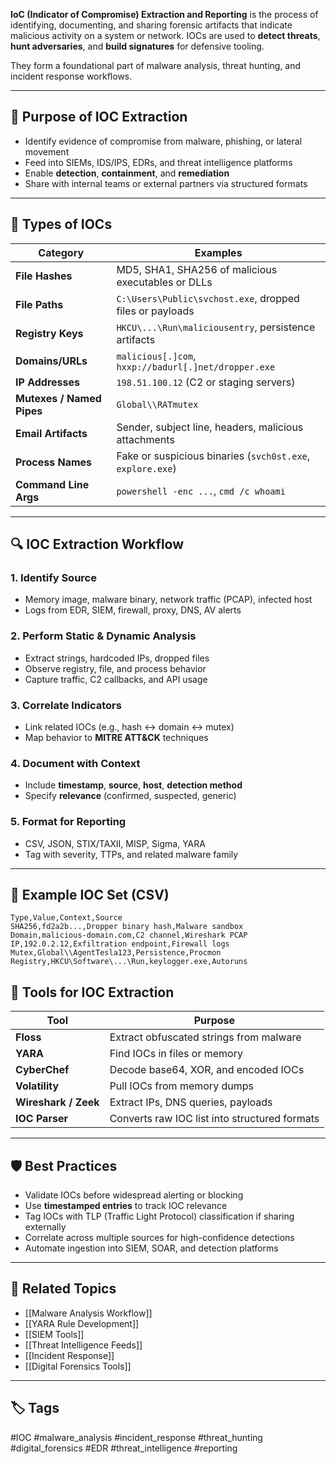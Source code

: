 **IoC (Indicator of Compromise) Extraction and Reporting** is the process of identifying, documenting, and sharing forensic artifacts that indicate malicious activity on a system or network. IOCs are used to **detect threats**, **hunt adversaries**, and **build signatures** for defensive tooling.

They form a foundational part of malware analysis, threat hunting, and incident response workflows.

---

## 🎯 Purpose of IOC Extraction

- Identify evidence of compromise from malware, phishing, or lateral movement
- Feed into SIEMs, IDS/IPS, EDRs, and threat intelligence platforms
- Enable **detection**, **containment**, and **remediation**
- Share with internal teams or external partners via structured formats

---

## 🧠 Types of IOCs

| Category            | Examples                                                       |
|---------------------|----------------------------------------------------------------|
| **File Hashes**      | MD5, SHA1, SHA256 of malicious executables or DLLs            |
| **File Paths**       | `C:\Users\Public\svchost.exe`, dropped files or payloads      |
| **Registry Keys**    | `HKCU\...\Run\maliciousentry`, persistence artifacts          |
| **Domains/URLs**     | `malicious[.]com`, `hxxp://badurl[.]net/dropper.exe`          |
| **IP Addresses**     | `198.51.100.12` (C2 or staging servers)                       |
| **Mutexes / Named Pipes** | `Global\\RATmutex`                                       |
| **Email Artifacts**  | Sender, subject line, headers, malicious attachments          |
| **Process Names**    | Fake or suspicious binaries (`svch0st.exe`, `explore.exe`)    |
| **Command Line Args**| `powershell -enc ...`, `cmd /c whoami`                        |

---

## 🔍 IOC Extraction Workflow

### 1. **Identify Source**

- Memory image, malware binary, network traffic (PCAP), infected host
- Logs from EDR, SIEM, firewall, proxy, DNS, AV alerts

### 2. **Perform Static & Dynamic Analysis**

- Extract strings, hardcoded IPs, dropped files
- Observe registry, file, and process behavior
- Capture traffic, C2 callbacks, and API usage

### 3. **Correlate Indicators**

- Link related IOCs (e.g., hash ↔ domain ↔ mutex)
- Map behavior to **MITRE ATT&CK** techniques

### 4. **Document with Context**

- Include **timestamp**, **source**, **host**, **detection method**
- Specify **relevance** (confirmed, suspected, generic)

### 5. **Format for Reporting**

- CSV, JSON, STIX/TAXII, MISP, Sigma, YARA
- Tag with severity, TTPs, and related malware family

---

## 🧾 Example IOC Set (CSV)

```csv
Type,Value,Context,Source
SHA256,fd2a2b...,Dropper binary hash,Malware sandbox
Domain,malicious-domain.com,C2 channel,Wireshark PCAP
IP,192.0.2.12,Exfiltration endpoint,Firewall logs
Mutex,Global\\AgentTesla123,Persistence,Procmon
Registry,HKCU\Software\...\Run,keylogger.exe,Autoruns
```

## 🧰 Tools for IOC Extraction

|Tool|Purpose|
|---|---|
|**Floss**|Extract obfuscated strings from malware|
|**YARA**|Find IOCs in files or memory|
|**CyberChef**|Decode base64, XOR, and encoded IOCs|
|**Volatility**|Pull IOCs from memory dumps|
|**Wireshark / Zeek**|Extract IPs, DNS queries, payloads|
|**IOC Parser**|Converts raw IOC list into structured formats|

---

## 🛡️ Best Practices

- Validate IOCs before widespread alerting or blocking
- Use **timestamped entries** to track IOC relevance
- Tag IOCs with TLP (Traffic Light Protocol) classification if sharing externally
- Correlate across multiple sources for high-confidence detections
- Automate ingestion into SIEM, SOAR, and detection platforms

---

## 🔗 Related Topics

- [[Malware Analysis Workflow]]
- [[YARA Rule Development]]
- [[SIEM Tools]]
- [[Threat Intelligence Feeds]]
- [[Incident Response]]
- [[Digital Forensics Tools]]

---

## 🏷 Tags

#IOC #malware_analysis #incident_response #threat_hunting #digital_forensics #EDR #threat_intelligence #reporting